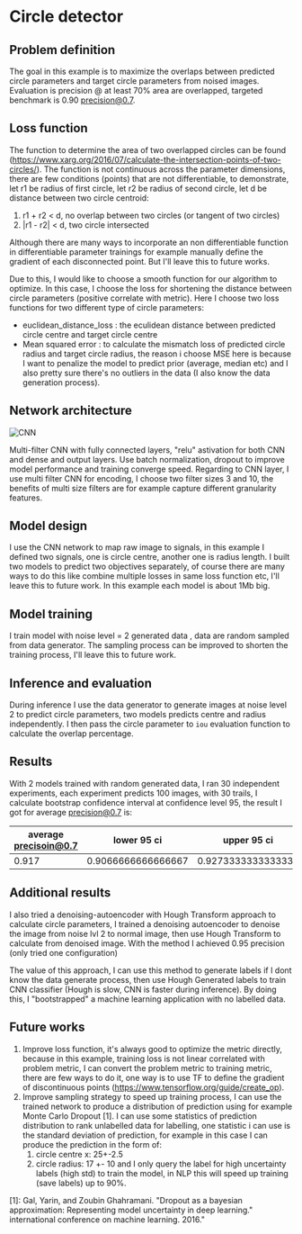 # Circle detector 
## Problem definition
The goal in this example is to maximize the overlaps between predicted circle parameters and target circle parameters from noised images. Evaluation is precision @ at least 70% area are overlapped, targeted benchmark is 0.90 precision@0.7.
 
## Loss function
The function to determine the area of two overlapped circles can be found (https://www.xarg.org/2016/07/calculate-the-intersection-points-of-two-circles/). The function is not continuous across the parameter dimensions, there are few conditions (points) that are not differentiable, to demonstrate, let r1 be radius of first circle, let r2 be radius of second circle, let d be distance between two circle centroid:
1. r1 + r2 \< d, no overlap between two circles (or tangent of two circles)
2. |r1 - r2| \< d, two circle intersected 

Although there are many ways to incorporate an non differentiable function in differentiable parameter trainings for example manually define the gradient of each disconnected point. But I'll leave this to future works.

Due to this, I would like to choose a smooth function for our algorithm to optimize. In this case, I choose the loss for shortening the distance between circle parameters (positive correlate with metric). Here I choose two loss functions for two different type of circle parameters:
* euclidean_distance_loss : the eculidean distance between predicted circle centre and target circle centre
* Mean squared error : to calculate the mismatch loss of predicted circle radius and target circle radius, the reason i choose MSE here is because I want to penalize the model to predict prior (average, median etc) and I also pretty sure there's no outliers in the data (I also know the data generation process).

## Network architecture
![CNN](https://user-images.githubusercontent.com/6015707/66263041-48e18180-e7a1-11e9-9ef5-78963c6be7d4.png)

Multi-filter CNN with fully connected layers, "relu" astivation for both CNN and dense and output layers.
Use batch normalization, dropout to improve model performance and training converge speed.
Regarding to CNN layer, I use multi filter CNN for encoding, I choose two filter sizes 3 and 10, the benefits of multi size filters are for example capture different granularity features. 

## Model design
I use the CNN network to map raw image to signals, in this example I defined two signals, one is circle centre, another one is radius length.
I built two models to predict two objectives separately, of course there are many ways to do this like combine multiple losses in same loss function etc, I'll leave this to future work. 
In this example each model is about 1Mb big.

## Model training
I train model with noise level = 2 generated data , data are random sampled from data generator. The sampling process can be improved to shorten the training process, I'll leave this to future work.

## Inference and evaluation
During inference I use the data generator to generate images at noise level 2 to predict circle parameters, two models predicts centre and radius independently. I then pass the circle parameter to `iou` evaluation function to calculate the overlap percentage. 

## Results
With 2 models trained with random generated data, I ran 30 independent experiments, each experiment predicts 100 images, with 30 trails, I calculate bootstrap confidence interval at confidence level 95, the result I got for average precision@0.7 is:

| average precisoin@0.7 | lower 95 ci | upper 95 ci |
| ------------- | ------------- | ------------- |
| 0.917    | 0.9066666666666667 | 0.9273333333333333 |


## Additional results
I also tried a denoising-autoencoder with Hough Transform approach to calculate circle parameters, I trained a denoising autoencoder to denoise the image from noise lvl 2 to normal image, then use Hough Transform to calculate from denoised image.
With the method I achieved 0.95 precision (only tried one configuration)

The value of this approach, I can use this method to generate labels if I dont know the data generate process, then use Hough Generated labels to train CNN classifier (Hough is slow, CNN is faster during inference). By doing this, I "bootstrapped" a machine learning application with no labelled data. 

## Future works
1. Improve loss function, it's always good to optimize the metric directly, because in this example, training loss is not linear correlated with problem metric, I can convert the problem metric to training metric, there are few ways to do it, one way is to use TF to define the gradient of discontinuous points (https://www.tensorflow.org/guide/create_op). 
2. Improve sampling strategy to speed up training process, I can use the trained network to produce a distribution of prediction using for example Monte Carlo Dropout [1]. I can use some statistics of prediction distribution to rank unlabelled data for labelling, one statistic i can use is the standard deviation of prediction, for example in this case I can produce the prediction in the form of:
    1. circle centre x:  25+-2.5
    2. circle radius: 17 +- 10
 and I only query the label for high uncertainty labels (high std) to train the model, in NLP this will speed up training (save labels) up to 90%.
 
 
 
 
 
 
 
 [1]: 
Gal, Yarin, and Zoubin Ghahramani. "Dropout as a bayesian approximation: Representing model uncertainty in deep learning." international conference on machine learning. 2016."

